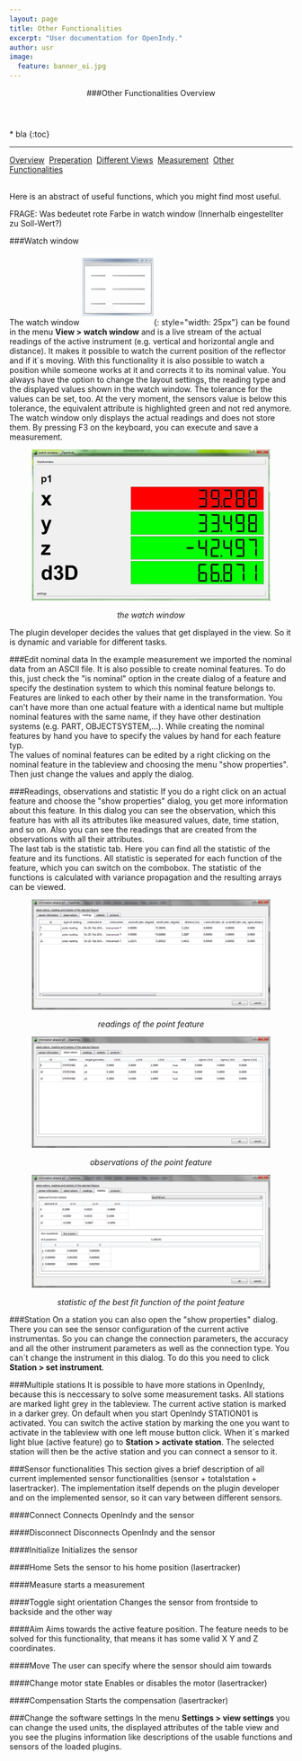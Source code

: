 ```yaml
---
layout: page
title: Other Functionalities
excerpt: "User documentation for OpenIndy."
author: usr
image:
  feature: banner_oi.jpg
---
```


<section id="table-of-contents" class="toc">
  <header>
    
###Other Functionalities Overview
  </header>
<div id="drawer" markdown="1">
* bla
{:toc} 

</div>
</section><!-- /#table-of-contents -->

---

<a href="/documentation/docu-usr.html" class="btn">Overview</a>&nbsp;&nbsp;<a href="/documentation/docu-usr/preperation.html" class="btn">Preperation</a>&nbsp;&nbsp;<a href="/documentation/docu-usr/views.html" class="btn">Different Views</a>&nbsp;&nbsp;<a href="/documentation/docu-usr/measurement.html" class="btn">Measurement</a>&nbsp;&nbsp;<a href="/documentation/docu-usr/functionalities.html" class="btn btn-success">Other Functionalities</a>&nbsp;&nbsp;

<br>
Here is an abstract of useful functions, which you might find most useful.

FRAGE: Was bedeutet rote Farbe in watch window (Innerhalb eingestellter zu Soll-Wert?)


###Watch window

The watch window ![watch window](/documentation/images/icons/watchwindow.png){: style="width: 25px"} can be found in the menu **View > watch window** and is a live stream of the actual readings of the active instrument (e.g. vertical and horizontal angle and distance). It makes it possible to 
watch the current position of the reflector and if it´s moving. With this functionality it is also possible to watch a position while someone works at it and 
corrects it to its nominal value. You always have the option to change the layout settings, the reading type and the displayed values shown in the watch window. The tolerance for the values can be set, too. At the very moment, the sensors value is below this tolerance, the equivalent attribute is highlighted green and not red anymore.
The watch window only displays the actual readings and does not store them. By pressing F3 on the keyboard, you can execute and save a measurement.
<figure >
	<p align="middle"><img src="/documentation/images/usr/watchwindow.png"></a> </p>
	<p align="middle"><i>the watch window</i></p>
</figure>

The plugin developer decides the values that get displayed in the view. So it is dynamic and variable for different tasks.


###Edit nominal data
In the example measurement we imported the nominal data from an ASCII file. It is also possible to create nominal features. To do this, just check the "is nominal" 
option in the create dialog of a feature and specify the destination system to which this nominal feature belongs to. Features are linked to each other by their name in the transformation. You 
can't have more than one actual feature with a identical name but multiple nominal features with the same name, if they have other destination systems (e.g. PART, OBJECTSYSTEM,...). 
While creating the nominal features by hand you have to specify the values by hand for each feature typ.<br> The values of nominal features can be 
edited by a right clicking on the nominal feature in the tableview and choosing the menu "show properties". Then just change the values and apply the dialog. 

###Readings, observations and statistic
If you do a right click on an actual feature and choose the "show properties" dialog, you get more information about this feature. In this dialog you can see the observation, which this feature has with all its attributes like measured values, date, time station, and so on. Also you can see the readings that are created from the observations 
with all their attributes. <br> The last tab is the statistic tab. Here you can find all the statistic of the feature and its functions. 
All statistic is seperated for each function of the feature, which you can switch on the combobox. The statistic of the functions is calculated with 
variance propagation and the resulting arrays can be viewed.

<figure >
	<a href="../images/usr/readings.png"><img src="/documentation/images/usr/readings.png"></a> 
	<p align="middle"><i>readings of the point feature</i></p>
</figure>
<figure >
	<a href="../images/usr/observations.png"><img src="/documentation/images/usr/observations.png"></a> 
	<p align="middle"><i>observations of the point feature</i></p>
</figure>
<figure >
	<a href="../images/usr/statistic.png"><img src="/documentation/images/usr/statistic.png"></a> 
	<p align="middle"><i>statistic of the best fit function of the point feature</i></p>
</figure>



###Station
On a station you can also open the "show properties" dialog. There you can see the sensor configuration of the current active instrumentas.
So you can change the connection parameters, the accuracy and all the other instrument parameters as well as the connection type. You can´t change the instrument in this dialog. To do this you need to click **Station > set instrument**.


###Multiple stations
It is possible to have more stations in OpenIndy, because this is neccessary to solve some measurement tasks. All stations are marked light grey in the 
tableview. The current active station is marked in a darker grey. On default when you start OpenIndy STATION01 is activated. You can switch the active station 
by marking the one you want to activate in the tableview with one left mouse button click. When it´s marked light blue (active feature) go to 
**Station > activate station**. The selected station will then be the active station and you can connect a sensor to it.


###Sensor functionalities
This section gives a brief description of all current implemented sensor functionalities (sensor + totalstation + lasertracker). The implementation itself 
depends on the plugin developer and on the implemented sensor, so it can vary between different sensors.

####Connect
Connects OpenIndy and the sensor

####Disconnect
Disconnects OpenIndy and the sensor

####Initialize
Initializes the sensor

####Home
Sets the sensor to his home position (lasertracker)

####Measure
starts a measurement

####Toggle sight orientation
Changes the sensor from frontside to backside and the other way

####Aim
Aims towards the active feature position. The feature needs to be solved for this functionality, that means it has some valid X Y and Z coordinates.

####Move
The user can specify where the sensor should aim towards

####Change motor state
Enables or disables the motor (lasertracker)

####Compensation
Starts the compensation (lasertracker)

###Change the software settings
In the menu **Settings > view settings** you can change the used units, the displayed attributes of the table view and you see the plugins information like descriptions of the usable functions and sensors of the loaded plugins.